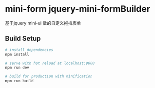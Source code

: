 # mini-form jquery-mini-formBuilder
基于jquery mini-ui 做的自定义拖拽表单


## Build Setup

``` bash
# install dependencies
npm install

# serve with hot reload at localhost:9000
npm run dev

# build for production with minification
npm run build

